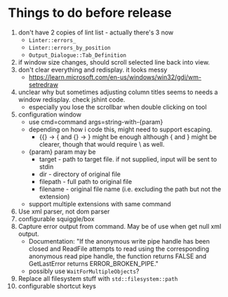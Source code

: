 # Things to do before release

1. don't have 2 copies of lint list - actually there's 3 now
   * `Linter::errors_`
   * `Linter::errors_by_position`
   * `Output_Dialogue::Tab_Definition`
1. if window size changes, should scroll selected line back into view.
1. don't clear everything and redisplay. it looks messy
   * <https://learn.microsoft.com/en-us/windows/win32/gdi/wm-setredraw>
1. unclear why but sometimes adjusting column titles seems to needs a window redisplay. check jshint code.
   * especially you lose the scrollbar when double clicking on tool
1. configuration window
   * use cmd=command args=string-with-{param}
   * depending on how i code this, might need to support escaping.
     * {{} -> { and {} -> } might be enough although \{ and \} might be clearer, though that would require \\ as well.
   * {param} param may be
     * target - path to target file. if not supplied, input will be sent to stdin
     * dir - directory of original file
     * filepath - full path to original file
     * filename - original file name (i.e. excluding the path but not the extension)
   * support multiple extensions with same command
1. Use xml parser, not dom parser
1. configurable squiggle/box
1. Capture error output from command. May be of use when get null xml output.
   * Documentation:
   "If the anonymous write pipe handle has been closed and ReadFile
    attempts to read using the corresponding anonymous read pipe handle, the
    function returns FALSE and GetLastError returns ERROR_BROKEN_PIPE."
   * possibly use `WaitForMultipleObjects`?
1. Replace all filesystem stuff with `std::filesystem::path`
1. configurable shortcut keys
